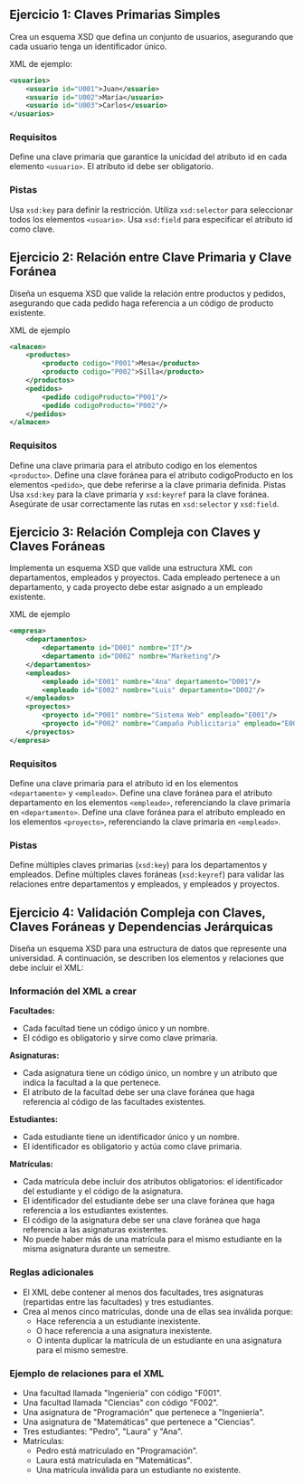 ## Ejercicio 1: Claves Primarias Simples
Crea un esquema XSD que defina un conjunto de usuarios, asegurando que cada usuario tenga un identificador único.

XML de ejemplo:
```xml
<usuarios>
    <usuario id="U001">Juan</usuario>
    <usuario id="U002">María</usuario>
    <usuario id="U003">Carlos</usuario>
</usuarios>
```
### Requisitos
Define una clave primaria que garantice la unicidad del atributo id en cada elemento `<usuario>`.
El atributo id debe ser obligatorio.
### Pistas
Usa `xsd:key` para definir la restricción.
Utiliza `xsd:selector` para seleccionar todos los elementos `<usuario>`.
Usa `xsd:field` para especificar el atributo id como clave.

## Ejercicio 2: Relación entre Clave Primaria y Clave Foránea
Diseña un esquema XSD que valide la relación entre productos y pedidos, asegurando que cada pedido haga referencia a un código de producto existente.

XML de ejemplo
```xml
<almacen>
    <productos>
        <producto codigo="P001">Mesa</producto>
        <producto codigo="P002">Silla</producto>
    </productos>
    <pedidos>
        <pedido codigoProducto="P001"/>
        <pedido codigoProducto="P002"/> 
    </pedidos>
</almacen>
```
### Requisitos
Define una clave primaria para el atributo codigo en los elementos `<producto>`.
Define una clave foránea para el atributo codigoProducto en los elementos `<pedido>`, que debe referirse a la clave primaria definida.
Pistas
Usa `xsd:key` para la clave primaria y `xsd:keyref` para la clave foránea.
Asegúrate de usar correctamente las rutas en `xsd:selector` y `xsd:field`.

## Ejercicio 3: Relación Compleja con Claves y Claves Foráneas
Implementa un esquema XSD que valide una estructura XML con departamentos, empleados y proyectos. Cada empleado pertenece a un departamento, y cada proyecto debe estar asignado a un empleado existente.

XML de ejemplo
```xml
<empresa>
    <departamentos>
        <departamento id="D001" nombre="IT"/>
        <departamento id="D002" nombre="Marketing"/>
    </departamentos>
    <empleados>
        <empleado id="E001" nombre="Ana" departamento="D001"/>
        <empleado id="E002" nombre="Luis" departamento="D002"/>
    </empleados>
    <proyectos>
        <proyecto id="P001" nombre="Sistema Web" empleado="E001"/>
        <proyecto id="P002" nombre="Campaña Publicitaria" empleado="E003"/> <!-- Error: Empleado inexistente -->
    </proyectos>
</empresa>
```
### Requisitos
Define una clave primaria para el atributo id en los elementos `<departamento>` y `<empleado>`.
Define una clave foránea para el atributo departamento en los elementos `<empleado>`, referenciando la clave primaria en `<departamento>`.
Define una clave foránea para el atributo empleado en los elementos `<proyecto>`, referenciando la clave primaria en `<empleado>`.
### Pistas
Define múltiples claves primarias (`xsd:key`) para los departamentos y empleados.
Define múltiples claves foráneas (`xsd:keyref`) para validar las relaciones entre departamentos y empleados, y empleados y proyectos.

## Ejercicio 4: Validación Compleja con Claves, Claves Foráneas y Dependencias Jerárquicas
Diseña un esquema XSD para una estructura de datos que represente una universidad. A continuación, se describen los elementos y relaciones que debe incluir el XML:

### Información del XML a crear
**Facultades:**
- Cada facultad tiene un código único y un nombre.
- El código es obligatorio y sirve como clave primaria.

**Asignaturas:**
- Cada asignatura tiene un código único, un nombre y un atributo que indica la facultad a la que pertenece.
- El atributo de la facultad debe ser una clave foránea que haga referencia al código de las facultades existentes.

**Estudiantes:**
- Cada estudiante tiene un identificador único y un nombre.
- El identificador es obligatorio y actúa como clave primaria.

**Matrículas:**
- Cada matrícula debe incluir dos atributos obligatorios: el identificador del estudiante y el código de la asignatura.
- El identificador del estudiante debe ser una clave foránea que haga referencia a los estudiantes existentes.
- El código de la asignatura debe ser una clave foránea que haga referencia a las asignaturas existentes.
- No puede haber más de una matrícula para el mismo estudiante en la misma asignatura durante un semestre.

### Reglas adicionales
- El XML debe contener al menos dos facultades, tres asignaturas (repartidas entre las facultades) y tres estudiantes.
- Crea al menos cinco matrículas, donde una de ellas sea inválida porque:
    - Hace referencia a un estudiante inexistente.
    - O hace referencia a una asignatura inexistente.
    - O intenta duplicar la matrícula de un estudiante en una asignatura para el mismo semestre.

### Ejemplo de relaciones para el XML
- Una facultad llamada "Ingeniería" con código "F001".
- Una facultad llamada "Ciencias" con código "F002".
- Una asignatura de "Programación" que pertenece a "Ingeniería".
- Una asignatura de "Matemáticas" que pertenece a "Ciencias".
- Tres estudiantes: "Pedro", "Laura" y "Ana".
- Matrículas:
    - Pedro está matriculado en "Programación".
    - Laura está matriculada en "Matemáticas".
    - Una matrícula inválida para un estudiante no existente.
